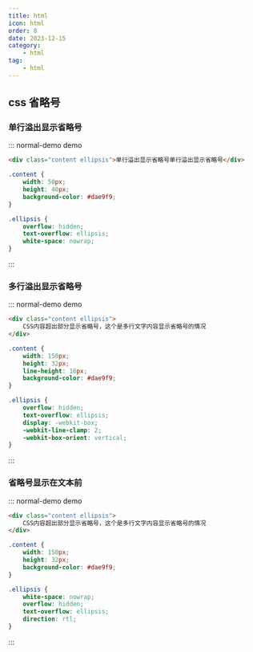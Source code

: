 ```yaml
---
title: html
icon: html
order: 8
date: 2023-12-15
category:
    - html
tag:
    - html
---
```


## css 省略号

### 单行溢出显示省略号

::: normal-demo demo

```html
<div class="content ellipsis">单行溢出显示省略号单行溢出显示省略号</div>
```

```css
.content {
    width: 50px;
    height: 40px;
    background-color: #dae9f9;
}

.ellipsis {
    overflow: hidden;
    text-overflow: ellipsis;
    white-space: nowrap;
}
```

:::

### 多行溢出显示省略号

::: normal-demo demo

```html
<div class="content ellipsis">
    CSS内容超出部分显示省略号，这个是多行文字内容显示省略号的情况
</div>
```

```css
.content {
    width: 150px;
    height: 32px;
    line-height: 16px;
    background-color: #dae9f9;
}

.ellipsis {
    overflow: hidden;
    text-overflow: ellipsis;
    display: -webkit-box;
    -webkit-line-clamp: 2;
    -webkit-box-orient: vertical;
}
```

:::

### 省略号显示在文本前

::: normal-demo demo

```html
<div class="content ellipsis">
    CSS内容超出部分显示省略号，这个是多行文字内容显示省略号的情况
</div>
```

```css
.content {
    width: 150px;
    height: 32px;
    background-color: #dae9f9;
}

.ellipsis {
    white-space: nowrap;
    overflow: hidden;
    text-overflow: ellipsis;
    direction: rtl;
}
```

:::
